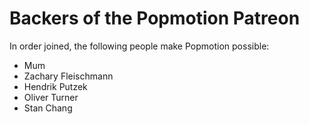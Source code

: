 # Backers of the Popmotion Patreon

In order joined, the following people make Popmotion possible:

- Mum
- Zachary Fleischmann
- Hendrik Putzek
- Oliver Turner
- Stan Chang